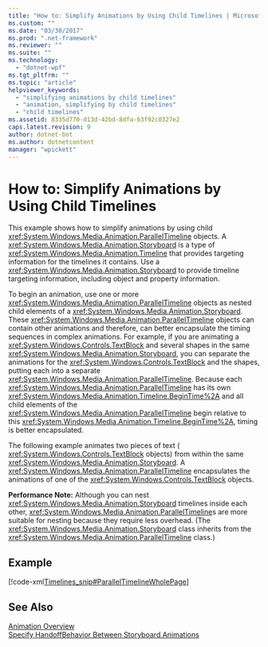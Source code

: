 ```yaml
---
title: "How to: Simplify Animations by Using Child Timelines | Microsoft Docs"
ms.custom: ""
ms.date: "03/30/2017"
ms.prod: ".net-framework"
ms.reviewer: ""
ms.suite: ""
ms.technology: 
  - "dotnet-wpf"
ms.tgt_pltfrm: ""
ms.topic: "article"
helpviewer_keywords: 
  - "simplifying animations by child timelines"
  - "animation, simplifying by child timelines"
  - "child timelines"
ms.assetid: 8335d770-d13d-42bd-8dfa-63f92c0327e2
caps.latest.revision: 9
author: dotnet-bot
ms.author: dotnetcontent
manager: "wpickett"
---
```

# How to: Simplify Animations by Using Child Timelines
This example shows how to simplify animations by using child              <xref:System.Windows.Media.Animation.ParallelTimeline> objects. A              <xref:System.Windows.Media.Animation.Storyboard> is a type of              <xref:System.Windows.Media.Animation.Timeline> that provides targeting information for the timelines it contains. Use a              <xref:System.Windows.Media.Animation.Storyboard> to provide timeline targeting information, including object and property information.  
  
 To begin an animation, use one or more              <xref:System.Windows.Media.Animation.ParallelTimeline> objects as nested child elements of a              <xref:System.Windows.Media.Animation.Storyboard>. These              <xref:System.Windows.Media.Animation.ParallelTimeline> objects can contain other animations and therefore, can better encapsulate the timing sequences in complex animations. For example, if you are animating a              <xref:System.Windows.Controls.TextBlock> and several shapes in the same              <xref:System.Windows.Media.Animation.Storyboard>, you can separate the animations for the              <xref:System.Windows.Controls.TextBlock> and the shapes, putting each into a separate              <xref:System.Windows.Media.Animation.ParallelTimeline>. Because each              <xref:System.Windows.Media.Animation.ParallelTimeline> has its own              <xref:System.Windows.Media.Animation.Timeline.BeginTime%2A> and all child elements of the              <xref:System.Windows.Media.Animation.ParallelTimeline> begin relative to this              <xref:System.Windows.Media.Animation.Timeline.BeginTime%2A>, timing is better encapsulated.  
  
 The following example animates two pieces of text (             <xref:System.Windows.Controls.TextBlock> objects) from within the same              <xref:System.Windows.Media.Animation.Storyboard>. A              <xref:System.Windows.Media.Animation.ParallelTimeline> encapsulates the animations of one of the              <xref:System.Windows.Controls.TextBlock> objects.  
  
 **Performance Note:** Although you can nest              <xref:System.Windows.Media.Animation.Storyboard> timelines inside each other,              <xref:System.Windows.Media.Animation.ParallelTimeline>s are more suitable for nesting because they require less overhead. (The              <xref:System.Windows.Media.Animation.Storyboard> class inherits from the              <xref:System.Windows.Media.Animation.ParallelTimeline> class.)  
  
## Example  
 [!code-xml[Timelines_snip#ParallelTimelineWholePage](../../../../samples/snippets/csharp/VS_Snippets_Wpf/Timelines_snip/CS/ParallelTimelineExample.xaml#paralleltimelinewholepage)]  
  
## See Also  
 [Animation Overview](../../../../docs/framework/wpf/graphics-multimedia/animation-overview.md)   
 [Specify HandoffBehavior Between Storyboard Animations](../../../../docs/framework/wpf/graphics-multimedia/how-to-specify-handoffbehavior-between-storyboard-animations.md)